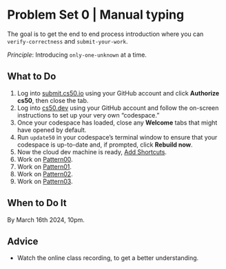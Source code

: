 Problem Set 0 | Manual typing
=============================

The goal is to get the end to end process introduction where you can `verify-correctness` and `submit-your-work`.

*Principle*: Introducing `only-one-unknown` at a time.

What to Do
----------

1.  Log into [submit.cs50.io](https://submit.cs50.io) using your GitHub account and click **Authorize cs50**, then close the tab.
2.  Log into [cs50.dev](https://cs50.dev/) using your GitHub account and follow the on-screen instructions to set up your very own “codespace.”
3.  Once your codespace has loaded, close any **Welcome** tabs that might have opened by default.
4.  Run `update50` in your codespace’s terminal window to ensure that your codespace is up-to-date and, if prompted, click **Rebuild now**.
5.  Now the cloud dev machine is ready, [Add Shortcuts](../../shortcuts/).
6.  Work on [Pattern00](pattern00/).
7.  Work on [Pattern01](pattern01/).
8.  Work on [Pattern02](pattern02/).
9.  Work on [Pattern03](pattern03/).

When to Do It
-------------

By March 16th 2024, 10pm.

Advice
------
*   Watch the online class recording, to get a better understanding.
